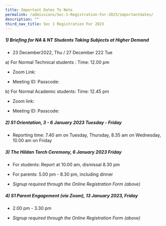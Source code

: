 ```yaml
---
title: Important Dates To Note
permalink: /admissions/Sec-1-Registration-For-2023/importantdates/
description: ""
third_nav_title: Sec 1 Registration For 2023
---
```



##### **1) Briefing for NA & NT Students Taking Subjects at Higher Demand**

*   23 December2022, Thu / 27 December 222 Tue
    
a) For Normal Technical students : Time: 12.00 pm

*   Zoom Link:
    
*   Meeting ID: Passcode:
    
b) For Normal Academic students: Time: 12.45 pm

*   Zoom link:
    
*   Meeting ID: Passcode:
    

##### **2) S1 Orientation, 3 - 6 January 2023 Tuesday - Friday**

*   Reporting time: 7.40 am on Tuesday, Thursday, 8.35 am on Wednesday, 10.00 am on Friday
    

##### **3) The Hildan Torch Ceremony, 6 January 2023 Friday**

*   For students: Report at 10.00 am, dismissal 8.30 pm
    
*   For parents: 5.00 pm - 8.30 pm, including dinner
    
*   _Signup required through the Online Registration Form (above)_
    

##### **4) S1 Parent Engagement (via Zoom), 13 January 2023, Friday**

*   2.00 pm - 3.30 pm
    
*   _Signup required through the Online Registration Form (above)_